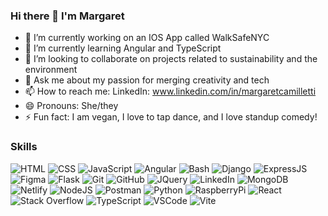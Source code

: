 ### Hi there 👋 I'm Margaret

- 🔭 I’m currently working on an IOS App called WalkSafeNYC
- 🌱 I’m currently learning Angular and TypeScript
- 👯 I’m looking to collaborate on projects related to sustainability and the environment
- 💬 Ask me about my passion for merging creativity and tech
- 📫 How to reach me: LinkedIn: www.linkedin.com/in/margaretcamilletti
- 😄 Pronouns: She/they
- ⚡ Fun fact: I am vegan, I love to tap dance, and I love standup comedy!

### Skills

![HTML](https://raw.githubusercontent.com/tandpfun/skill-icons/59059d9d1a2c092696dc66e00931cc1181a4ce1f/icons/HTML.svg)
![CSS](https://raw.githubusercontent.com/tandpfun/skill-icons/59059d9d1a2c092696dc66e00931cc1181a4ce1f/icons/CSS.svg)
![JavaScript](https://raw.githubusercontent.com/tandpfun/skill-icons/59059d9d1a2c092696dc66e00931cc1181a4ce1f/icons/JavaScript.svg)
![Angular](https://raw.githubusercontent.com/tandpfun/skill-icons/59059d9d1a2c092696dc66e00931cc1181a4ce1f/icons/Angular-Dark.svg)
![Bash](https://raw.githubusercontent.com/tandpfun/skill-icons/59059d9d1a2c092696dc66e00931cc1181a4ce1f/icons/Bash-Dark.svg)
![Django](https://raw.githubusercontent.com/tandpfun/skill-icons/59059d9d1a2c092696dc66e00931cc1181a4ce1f/icons/Django.svg)
![ExpressJS](https://raw.githubusercontent.com/tandpfun/skill-icons/59059d9d1a2c092696dc66e00931cc1181a4ce1f/icons/ExpressJS-Dark.svg)
![Figma](https://raw.githubusercontent.com/tandpfun/skill-icons/59059d9d1a2c092696dc66e00931cc1181a4ce1f/icons/Figma-Dark.svg)
![Flask](https://raw.githubusercontent.com/tandpfun/skill-icons/59059d9d1a2c092696dc66e00931cc1181a4ce1f/icons/Flask-Dark.svg)
![Git](https://raw.githubusercontent.com/tandpfun/skill-icons/59059d9d1a2c092696dc66e00931cc1181a4ce1f/icons/Git.svg)
![GitHub](https://raw.githubusercontent.com/tandpfun/skill-icons/59059d9d1a2c092696dc66e00931cc1181a4ce1f/icons/Github-Dark.svg)
![JQuery](https://raw.githubusercontent.com/tandpfun/skill-icons/59059d9d1a2c092696dc66e00931cc1181a4ce1f/icons/JQuery.svg)
![LinkedIn](https://raw.githubusercontent.com/tandpfun/skill-icons/59059d9d1a2c092696dc66e00931cc1181a4ce1f/icons/LinkedIn.svg)
![MongoDB](https://raw.githubusercontent.com/tandpfun/skill-icons/59059d9d1a2c092696dc66e00931cc1181a4ce1f/icons/MongoDB.svg)
![Netlify](https://raw.githubusercontent.com/tandpfun/skill-icons/59059d9d1a2c092696dc66e00931cc1181a4ce1f/icons/Netlify-Dark.svg)
![NodeJS](https://raw.githubusercontent.com/tandpfun/skill-icons/59059d9d1a2c092696dc66e00931cc1181a4ce1f/icons/NodeJS-Dark.svg)
![Postman](https://raw.githubusercontent.com/tandpfun/skill-icons/59059d9d1a2c092696dc66e00931cc1181a4ce1f/icons/Postman.svg)
![Python](https://raw.githubusercontent.com/tandpfun/skill-icons/59059d9d1a2c092696dc66e00931cc1181a4ce1f/icons/Python-Dark.svg)
![RaspberryPi](https://raw.githubusercontent.com/tandpfun/skill-icons/59059d9d1a2c092696dc66e00931cc1181a4ce1f/icons/RaspberryPi-Dark.svg)
![React](https://raw.githubusercontent.com/tandpfun/skill-icons/59059d9d1a2c092696dc66e00931cc1181a4ce1f/icons/React-Dark.svg)
![Stack Overflow](https://raw.githubusercontent.com/tandpfun/skill-icons/59059d9d1a2c092696dc66e00931cc1181a4ce1f/icons/StackOverflow-Dark.svg)
![TypeScript](https://raw.githubusercontent.com/tandpfun/skill-icons/59059d9d1a2c092696dc66e00931cc1181a4ce1f/icons/TypeScript.svg)
![VSCode](https://raw.githubusercontent.com/tandpfun/skill-icons/59059d9d1a2c092696dc66e00931cc1181a4ce1f/icons/VSCode-Dark.svg)
![Vite](https://raw.githubusercontent.com/tandpfun/skill-icons/59059d9d1a2c092696dc66e00931cc1181a4ce1f/icons/Vite-Dark.svg)



